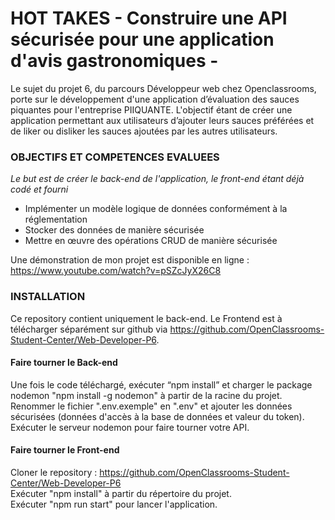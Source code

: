 # HOT TAKES - Construire une API sécurisée pour une application d'avis gastronomiques -

Le sujet du projet 6, du parcours Développeur web chez Openclassrooms, porte sur le développement d'une application d’évaluation des sauces piquantes pour l'entreprise PIIQUANTE. L'objectif étant de créer une application permettant aux utilisateurs d’ajouter leurs sauces préférées et de liker ou disliker les sauces ajoutées par les autres utilisateurs.

### OBJECTIFS ET COMPETENCES EVALUEES

*Le but est de créer le back-end de l'application, le front-end étant déjà codé et fourni*

- Implémenter un modèle logique de données conformément à la réglementation
- Stocker des données de manière sécurisée
- Mettre en œuvre des opérations CRUD de manière sécurisée  

Une démonstration de mon projet est disponible en ligne : https://www.youtube.com/watch?v=pSZcJyX26C8

### INSTALLATION

Ce repository contient uniquement le back-end. 
Le Frontend est à télécharger séparément sur github via https://github.com/OpenClassrooms-Student-Center/Web-Developer-P6.

#### Faire tourner le Back-end
Une fois le code téléchargé, exécuter “npm install” et charger le package nodemon "npm install -g nodemon" à partir de la racine du projet.  
Renommer le fichier ".env.exemple" en ".env" et ajouter les données sécurisées (données d'accès à la base de données et valeur du token).  
Exécuter le serveur nodemon pour faire tourner votre API.

#### Faire tourner le Front-end
Cloner le repository : https://github.com/OpenClassrooms-Student-Center/Web-Developer-P6  
Exécuter "npm install" à partir du répertoire du projet.  
Exécuter "npm run start" pour lancer l'application.  

